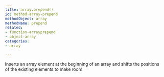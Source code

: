 ```yaml
---
title: array.prepend()
id: method-array-prepend
methodObject: array
methodName: prepend
related:
- function-arrayprepend
- object-array
categories:
- array

---
```


Inserts an array element at the beginning of an array
and shifts the positions of the existing elements to
make room.